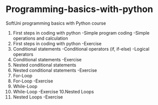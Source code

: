 # Programming-basics-with-python
SoftUni programming basics with Python course

1. First steps in coding with python
  -Simple program coding 
  -Simple operations and calculation
2. First steps in coding with python
  -Exercise
3. Conditional statements
  -Conditional operators (if, if-else)
  -Logical operators
4. Conditional statements
-Exercise
5. Nested conditional statements
6. Nested conditional statements
  -Exercise
7. For-Loop
8. For-Loop
  -Exercise
8. While-Loop
9. While-Loop
  -Exercise
10.Nested Loops
11. Nested Loops
  -Exercise

